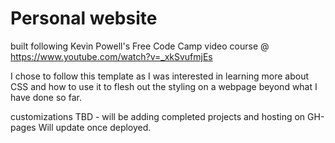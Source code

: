 # Personal website
built following Kevin Powell's Free Code Camp video course @ https://www.youtube.com/watch?v=_xkSvufmjEs

I chose to follow this template as I was interested in learning more about CSS and how to use it to flesh out the styling on a webpage beyond what I have done so far.

customizations TBD - will be adding completed projects and hosting on GH-pages
Will update once deployed.
